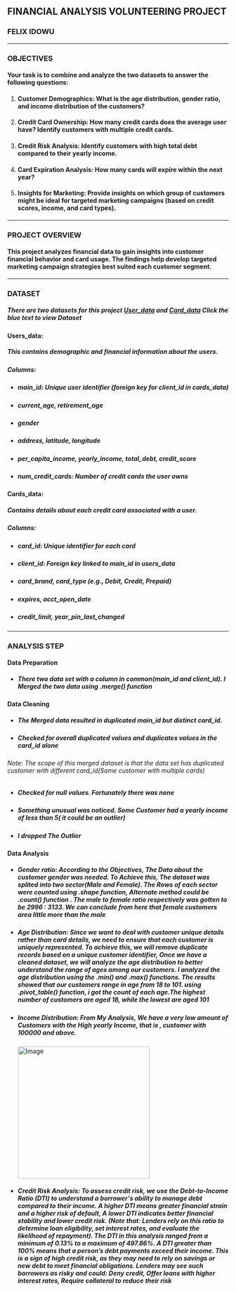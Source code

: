 ## FINANCIAL ANALYSIS VOLUNTEERING PROJECT
### FELIX IDOWU
---
### OBJECTIVES
#### Your task is to combine and analyze the two datasets to answer the following questions:
1. #### Customer Demographics: What is the age distribution, gender ratio, and income distribution of the customers?
2. #### Credit Card Ownership: How many credit cards does the average user have? Identify customers with multiple credit cards.
3. #### Credit Risk Analysis: Identify customers with high total debt compared to their yearly income.
4. #### Card Expiration Analysis: How many cards will expire within the next year?
5. #### Insights for Marketing: Provide insights on which group of customers might be ideal for targeted marketing campaigns (based on credit scores, income, and card types).
---
### PROJECT OVERVIEW
#### This project analyzes financial data to gain insights into customer financial behavior and card usage. The findings help develop targeted marketing campaign strategies best suited each customer segment.
---
### DATASET
##### There are two datasets for this project [User_data](https://docs.google.com/spreadsheets/d/1baYcMQr-KCb9FwrY31mQC5ya8FblMHbY/edit?usp=sharing&ouid=102538990223331200198&rtpof=true&sd=true) and [Card_data](https://docs.google.com/spreadsheets/d/1azUzYFNynwX3KcyOT1sCXYD3BVz36eBd/edit?usp=sharing&ouid=102538990223331200198&rtpof=true&sd=true) Click the blue text to view Dataset
#### Users_data: 
##### This contains demographic and financial information about the users.
  ##### Columns:
* ##### main_id: Unique user identifier (foreign key for client_id in cards_data)
* ##### current_age, retirement_age
* ##### gender
* ##### address, latitude, longitude
* ##### per_capita_income, yearly_income, total_debt, credit_score
* ##### num_credit_cards: Number of credit cards the user owns

#### Cards_data:
##### Contains details about each credit card associated with a user.
##### Columns:
* ##### card_id: Unique identifier for each card
* ##### client_id: Foreign key linked to main_id in users_data
* ##### card_brand, card_type (e.g., Debit, Credit, Prepaid)
* ##### expires, acct_open_date
* ##### credit_limit, year_pin_last_changed
---
### ANALYSIS STEP
#### Data Preparation
* ##### There two data set with a column in common(main_id and client_id). I Merged the two data using .merge() function
#### Data Cleaning
* ##### The Merged data resulted in duplicated main_id but distinct card_id.
* ##### Checked for overall duplicated values and duplicates values in the card_id alone
###### Note: The scope of this merged dataset is that the data set has duplicated customer with different card_id(Same customer with multiple cards)
* ##### Checked for null values. Fortunately there was none
* ##### Something unusual was noticed. Some Customer had a yearly income of less than 5( it could be an outlier)
* ##### I dropped The Outlier
#### Data Analysis
* ##### Gender ratio: According to the Objectives, The Data about the customer gender was needed. To Achieve this, The dataset was splited  into two sector(Male and Female). The Rows of each sector were counted using .shape function, Alternate method could be .count() function . The male to female ratio respectively was gotten to be 2996 : 3133. We can conclude from here that female customers area little more than the male
  
* ##### Age Distribution: Since we want to deal with  customer unique details rather than card details, we need to ensure that each customer is uniquely represented. To achieve this, we will remove duplicate records based on a unique customer identifier, Once we have a cleaned dataset, we will analyze the age distribution to better understand the range of ages among our customers. I analyzed the age distribution using the .min() and .max() functions. The results showed that our customers range in age from 18 to 101. using .pivot_table() function, i got the count of each age.The highest number of customers are aged 18, while the lowest are aged 101

* ##### Income Distribution: From My Analysis, We have a very low amount of Customers with the High yearly Income, that is , customer with 100000 and above.

  <img src="https://example.com/image.jpg" alt="Image" width="300">

  
* ##### Credit Risk Analysis: To assess credit risk, we use the **Debt-to-Income Ratio (DTI)** to understand a borrower's ability to manage debt compared to their income. A **higher DTI** means greater financial strain and a higher risk of default, A **lower DTI** indicates better financial stability and lower credit risk. (Note that: Lenders rely on this ratio to determine loan eligibility, set interest rates, and evaluate the likelihood of repayment). The **DTI** in this analysis ranged from a minimum of **0.13%** to a maximum of **497.86%**. A **DTI greater than 100%** means that a person’s debt payments exceed their income. This is a sign of **high credit risk**, as they may need to rely on savings or new debt to meet financial obligations. Lenders may see such borrowers as risky and could: **Deny credit**, **Offer loans with higher interest rates**, **Require collateral** to reduce their risk  


